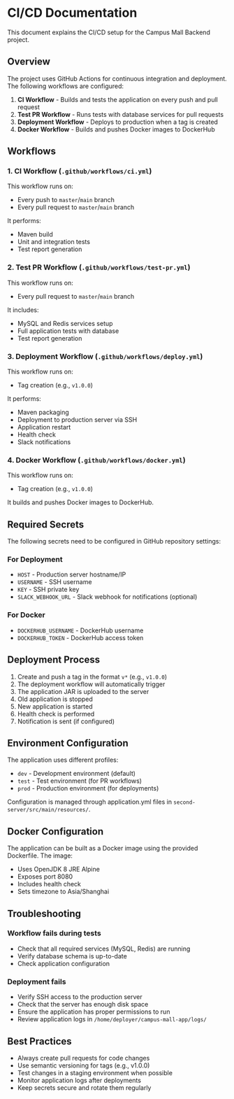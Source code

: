 # CI/CD Documentation

This document explains the CI/CD setup for the Campus Mall Backend project.

## Overview

The project uses GitHub Actions for continuous integration and deployment. The following workflows are configured:

1. **CI Workflow** - Builds and tests the application on every push and pull request
2. **Test PR Workflow** - Runs tests with database services for pull requests
3. **Deployment Workflow** - Deploys to production when a tag is created
4. **Docker Workflow** - Builds and pushes Docker images to DockerHub

## Workflows

### 1. CI Workflow (`.github/workflows/ci.yml`)

This workflow runs on:
- Every push to `master`/`main` branch
- Every pull request to `master`/`main` branch

It performs:
- Maven build
- Unit and integration tests
- Test report generation

### 2. Test PR Workflow (`.github/workflows/test-pr.yml`)

This workflow runs on:
- Every pull request to `master`/`main` branch

It includes:
- MySQL and Redis services setup
- Full application tests with database
- Test report generation

### 3. Deployment Workflow (`.github/workflows/deploy.yml`)

This workflow runs on:
- Tag creation (e.g., `v1.0.0`)

It performs:
- Maven packaging
- Deployment to production server via SSH
- Application restart
- Health check
- Slack notifications

### 4. Docker Workflow (`.github/workflows/docker.yml`)

This workflow runs on:
- Tag creation (e.g., `v1.0.0`)

It builds and pushes Docker images to DockerHub.

## Required Secrets

The following secrets need to be configured in GitHub repository settings:

### For Deployment

- `HOST` - Production server hostname/IP
- `USERNAME` - SSH username
- `KEY` - SSH private key
- `SLACK_WEBHOOK_URL` - Slack webhook for notifications (optional)

### For Docker

- `DOCKERHUB_USERNAME` - DockerHub username
- `DOCKERHUB_TOKEN` - DockerHub access token

## Deployment Process

1. Create and push a tag in the format `v*` (e.g., `v1.0.0`)
2. The deployment workflow will automatically trigger
3. The application JAR is uploaded to the server
4. Old application is stopped
5. New application is started
6. Health check is performed
7. Notification is sent (if configured)

## Environment Configuration

The application uses different profiles:
- `dev` - Development environment (default)
- `test` - Test environment (for PR workflows)
- `prod` - Production environment (for deployments)

Configuration is managed through application.yml files in `second-server/src/main/resources/`.

## Docker Configuration

The application can be built as a Docker image using the provided Dockerfile. The image:
- Uses OpenJDK 8 JRE Alpine
- Exposes port 8080
- Includes health check
- Sets timezone to Asia/Shanghai

## Troubleshooting

### Workflow fails during tests
- Check that all required services (MySQL, Redis) are running
- Verify database schema is up-to-date
- Check application configuration

### Deployment fails
- Verify SSH access to the production server
- Check that the server has enough disk space
- Ensure the application has proper permissions to run
- Review application logs in `/home/deployer/campus-mall-app/logs/`

## Best Practices

- Always create pull requests for code changes
- Use semantic versioning for tags (e.g., v1.0.0)
- Test changes in a staging environment when possible
- Monitor application logs after deployments
- Keep secrets secure and rotate them regularly